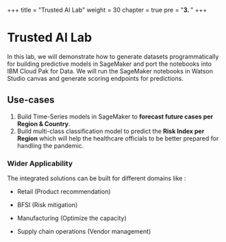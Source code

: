 +++
title = "Trusted AI Lab"
weight = 30
chapter = true
pre = "<b>3. </b>"
+++

# Trusted AI Lab


In this lab, we will demonstrate how to generate datasets programmatically for building predictive models in SageMaker and port the notebooks into IBM Cloud Pak for Data. We will run the SageMaker notebooks in Watson Studio canvas and generate scoring endpoints for predictions.

## Use-cases

1) Build Time-Series models in SageMaker to **forecast future cases per Region & Country**.
2) Build multi-class classification model to predict the **Risk Index per Region** which will help the healthcare officials to be better prepared for handling the pandemic.

### Wider Applicability

The integrated solutions can be built for different domains like :

* Retail (Product recommendation)

* BFSI (Risk mitigation)

* Manufacturing (Optimize the capacity)

* Supply chain operations (Vendor management)
